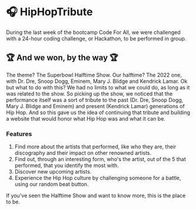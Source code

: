 # 🎧 HipHopTribute

During the last week of the bootcamp Code For All, we were challenged with a 24-hour coding challenge, or Hackathon, to be performed in group.

## 🏆 And we won, by the way 🏆

The theme? The Superbowl Halftime Show. Our halftime? The 2022 one, with Dr. Dre, Snoop Dogg, Eminem, Mary J. Blidge and Kendrick Lamar. 
Ok but what to do with this? We had no limits to what we could do, as long as it was related to the show. So picking up the show, we noticed that the performance itself was a sort of tribute to the past (Dr. Dre, Snoop Dogg, Mary J. Blidge and Eminem) and present (Kendrick Lamar) generations of Hip Hop. And so this gave us the idea of continuing that tribute and building a website that would honor what Hip Hop was and what it can be. 

### Features
1. Find more about the artists that performed, like who they are, their discography and their impact on other renowned artists. 
2. Find out, through an interesting form, who's the artist, out of the 5 that performed, that you identify the most with.
3. Discover new upcoming artists.
4. Experience the Hip Hop culture by challenging someone for a battle, using our random beat button.

If you've seen the Halftime Show and want to know more, this is the place to be. 

